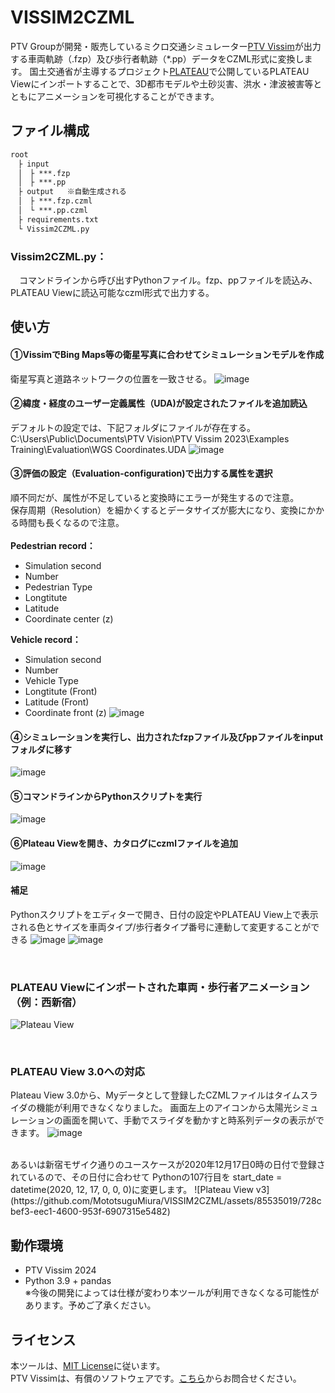 # VISSIM2CZML

PTV Groupが開発・販売しているミクロ交通シミュレーター[PTV Vissim](https://www.ptvgroup.com/ja/products/ptv-vissim)が出力する車両軌跡（.fzp）及び歩行者軌跡（*.pp）データをCZML形式に変換します。
国土交通省が主導するプロジェクト[PLATEAU](https://www.mlit.go.jp/plateau/)で公開しているPLATEAU Viewにインポートすることで、3D都市モデルや土砂災害、洪水・津波被害等とともにアニメーションを可視化することができます。

## ファイル構成
```txt
root  
　├ input
　│　├ ***.fzp
　│　├ ***.pp
　├ output  	※自動生成される
　│　├ ***.fzp.czml
　│　└ ***.pp.czml
　├ requirements.txt
　└ Vissim2CZML.py
```
### Vissim2CZML.py：  
　コマンドラインから呼び出すPythonファイル。fzp、ppファイルを読込み、PLATEAU Viewに読込可能なczml形式で出力する。 

## 使い方

#### ①VissimでBing Maps等の衛星写真に合わせてシミュレーションモデルを作成
衛星写真と道路ネットワークの位置を一致させる。
![image](https://github.com/MototsuguMiura/VISSIM2CZML/assets/85535019/828e2c88-94db-4ca2-8032-c9371d403a2d)

#### ②緯度・経度のユーザー定義属性（UDA)が設定されたファイルを追加読込
デフォルトの設定では、下記フォルダにファイルが存在する。<br />
C:\Users\Public\Documents\PTV Vision\PTV Vissim 2023\Examples Training\Evaluation\WGS Coordinates.UDA
![image](https://github.com/MototsuguMiura/VISSIM2CZML/assets/85535019/9286bf0e-d5aa-4247-9f98-179d0236e80f)

#### ③評価の設定（Evaluation-configuration)で出力する属性を選択
順不同だが、属性が不足していると変換時にエラーが発生するので注意。<br />
保存周期（Resolution）を細かくするとデータサイズが膨大になり、変換にかかる時間も長くなるので注意。<br /><br />
**Pedestrian record：**
- Simulation second
- Number
- Pedestrian Type
- Longtitute
- Latitude
- Coordinate center (z)

**Vehicle record：**
- Simulation second
- Number
- Vehicle Type
- Longtitute (Front)
- Latitude (Front)
- Coordinate front (z)
![image](https://github.com/MototsuguMiura/VISSIM2CZML/assets/85535019/572acbab-6ff2-4d5e-be0a-3ab05571c0dc)

#### ④シミュレーションを実行し、出力されたfzpファイル及びppファイルをinputフォルダに移す
![image](https://github.com/MototsuguMiura/VISSIM2CZML/assets/85535019/538dcb3b-a4a8-4e73-b758-562315f2fb36)

#### ⑤コマンドラインからPythonスクリプトを実行
![image](https://github.com/MototsuguMiura/VISSIM2CZML/assets/85535019/ff4175a6-c0f2-4be6-8ddd-e6c19110cd58)

#### ⑥Plateau Viewを開き、カタログにczmlファイルを追加
![image](https://github.com/MototsuguMiura/VISSIM2CZML/assets/85535019/1f4432f2-9170-4ef2-b1f5-7e64797485dc)

#### 補足
Pythonスクリプトをエディターで開き、日付の設定やPLATEAU View上で表示される色とサイズを車両タイプ/歩行者タイプ番号に連動して変更することができる
![image](https://github.com/MototsuguMiura/VISSIM2CZML/assets/85535019/acfee348-656e-4f0b-993b-310412c60171)
![image](https://github.com/MototsuguMiura/VISSIM2CZML/assets/85535019/fda62f9f-eeea-49a8-9184-8bca38d88cc7)

<br />

### PLATEAU Viewにインポートされた車両・歩行者アニメーション（例：西新宿）
![Plateau View](https://github.com/MototsuguMiura/VISSIM2CZML/assets/85535019/e6f559c1-64ef-47cd-89d1-5a1362fd3ad4)

<br />

### PLATEAU View 3.0への対応
Plateau View 3.0から、Myデータとして登録したCZMLファイルはタイムスライダの機能が利用できなくなりました。
画面左上のアイコンから太陽光シミュレーションの画面を開いて、手動でスライダを動かすと時系列データの表示ができます。
![image](https://github.com/MototsuguMiura/VISSIM2CZML/assets/85535019/e97371c1-a151-4026-855c-ef72430e7e33)

<br />
あるいは新宿モザイク通りのユースケースが2020年12月17日0時の日付で登録されているので、その日付に合わせて 
Pythonの107行目を start_date = datetime(2020, 12, 17, 0, 0, 0)に変更します。
![Plateau View v3](https://github.com/MototsuguMiura/VISSIM2CZML/assets/85535019/728cbef3-eec1-4600-953f-6907315e5482)


## 動作環境  
- PTV Vissim 2024  
- Python 3.9 + pandas<br />
※今後の開発によっては仕様が変わり本ツールが利用できなくなる可能性があります。予めご了承ください。  


## ライセンス  
本ツールは、[MIT License](https://opensource.org/license/mit/)に従います。<br />
PTV Vissimは、有償のソフトウェアです。[こちら](https://www.ptvgroup.com/ja/contact)からお問合せください。
